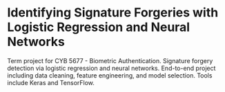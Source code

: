 # Identifying Signature Forgeries with Logistic Regression and Neural Networks
Term project for CYB 5677 - Biometric Authentication. 
Signature forgery detection via logistic regression and neural networks. End-to-end project including data cleaning, feature engineering, and model selection. Tools include Keras and TensorFlow.

